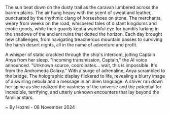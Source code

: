 
The sun beat down on the dusty trail as the caravan lumbered across the barren plains. The air hung heavy with the scent of sweat and leather, punctuated by the rhythmic clang of horseshoes on stone. The merchants, weary from weeks on the road, whispered tales of distant kingdoms and exotic goods, while their guards kept a watchful eye for bandits lurking in the shadows of the ancient ruins that dotted the horizon. Each day brought new challenges, from navigating treacherous mountain passes to surviving the harsh desert nights, all in the name of adventure and profit. 

A whisper of static crackled through the ship's intercom, jolting Captain Anya from her sleep. "Incoming transmission, Captain," the AI voice announced. "Unknown source, coordinates... wait, this is impossible. It's from the Andromeda Galaxy." With a surge of adrenaline, Anya scrambled to the bridge.  The holographic display flickered to life, revealing a blurry image of a swirling nebula and a message in an alien language.  A shiver ran down her spine as she realized the vastness of the universe and the potential for incredible, terrifying, and utterly unknown encounters that lay beyond the familiar stars. 

~ By Hozmi - 08 November 2024
